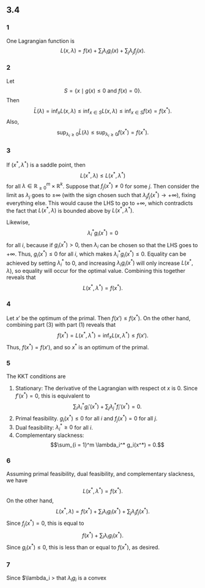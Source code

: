 ## 3.4
### 1
One Lagrangian function is
$$L(x, \lambda) = f(x) + \sum_{i} \lambda_ig_i(x) + \sum_j \lambda_j f_j(x).$$
### 2
Let
$$S = \{x \mid g(x) \leq 0 \text{ and } f(x) = 0\}.$$
Then
$$\bar L(\lambda) = \inf_x L(x, \lambda) \le \inf_{x \in S} L(x, \lambda) \leq \inf_{x \in S} f(x) = f(x^*).$$
Also,
$$\sup_{\lambda_i \ge 0} \bar L(\lambda) \leq \sup_{\lambda_i \geq 0} f(x^*) = f(x^*).$$

### 3
If $(x^*, \lambda^*)$ is a saddle point, then
$$L(x^*, \lambda) \leq L(x^*, \lambda^*)$$
for all $\lambda \in \mathbb R_{\ge 0}^m \times \mathbb R^k$.  Suppose that $f_j(x^*) \neq 0$ for some $j$.  Then consider the limit as $\lambda_j$ goes to $\pm \infty$ (with the sign chosen such that $\lambda_j f_j(x^*) \to +\infty$), fixing everything else.  This would cause the LHS to go to $+\infty$, which contradicts the fact that $L(x^*, \lambda)$ is bounded above by $L(x^*, \lambda^*)$.

Likewise,
$$\lambda_i^*g_i(x^*) = 0$$
for all $i$, because if $g_i(x^*) > 0,$ then $\lambda_i$ can be chosen so that the LHS goes to $+\infty$.  Thus, $g_i(x^*) \le 0$ for all $i$, which makes $\lambda_i^*g_i(x^*) \leq 0$.  Equality can be achieved by setting $\lambda_i^*$ to $0$, and increasing $\lambda_ig_i(x^*)$ will only increase $L(x^*, \lambda)$, so equality will occur for the optimal value.  Combining this together reveals that
$$L(x^*, \lambda^*) = f(x^*).$$

### 4
Let $x'$ be the optimum of the primal.  Then $f(x') \leq f(x^*)$.  On the other hand, combining part (3) with part (1) reveals that
$$f(x^*) = L(x^*, \lambda^*) = \inf_x L(x, \lambda^*)\le f(x').$$
Thus, $f(x^*) = f(x')$, and so $x^*$ is an optimum of the primal.

### 5
The KKT conditions are
1. Stationary:  The derivative of the Lagrangian with respect ot $x$ is 0.  Since $f'(x^*) = 0$, this is equivalent to $$\sum_{i} \lambda_i^* g_i'(x^*) + \sum_j \lambda_j^* f_i'(x^*) = 0.$$
2. Primal feasibility.  $g_i(x^*) \leq 0$ for all $i$ and $f_j(x^*) = 0$ for all $j$.
3. Dual feasibility:  $\lambda_i^* \ge 0$ for all $i$.
4. Complementary slackness:  $$\sum_{i = 1}^m \lambda_i^* g_i(x^*) = 0.$$
### 6
Assuming primal feasibility, dual feasibility, and complementary slackness, we have
$$L(x^*, \lambda^*) = f(x^*).$$
On the other hand,
$$L(x^*, \lambda) = f(x^*) + \sum_{i} \lambda_ig_i(x^*) + \sum_j \lambda_j f_j(x^*).$$
Since $f_j(x^*) = 0$, this is equal to
$$f(x^*) + \sum_{i} \lambda_ig_i(x^*).$$
Since $g_i(x^*) \leq 0$, this is less than or equal to $f(x^*)$, as desired.

### 7
Since $\lambda_i > that $\lambda_i g_i$ is a convex 